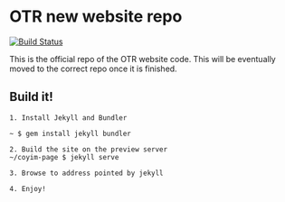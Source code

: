 # OTR new website repo

[![Build Status](https://api.travis-ci.com/otrv4/OTR-website.svg?branch=master)](https://travis-ci.com/github/otrv4/OTR-website)

This is the official repo of the OTR website code. This will be eventually
moved to the correct repo once it is finished.

## Build it!

```
1. Install Jekyll and Bundler

~ $ gem install jekyll bundler

2. Build the site on the preview server
~/coyim-page $ jekyll serve

3. Browse to address pointed by jekyll

4. Enjoy!
```
